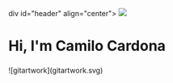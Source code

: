 div id="header" align="center">
  <img src="https://media3.giphy.com/media/7ALOsHTCDT5fi/200.webp?cid=ecf05e47mjggqzkmj4fr6b3ffwk7uvq3ypwfp8t8ls9y0qeg&rid=200.webp&ct=g" width="200">
  <h1>Hi, I'm Camilo Cardona</h1>
  <h3></h3>
  ![gitartwork](gitartwork.svg)
</div>



